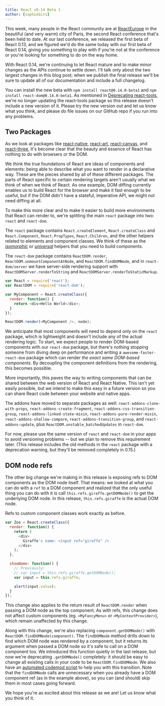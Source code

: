 ```yaml
---
title: React v0.14 Beta 1
author: [sophiebits]
---
```


This week, many people in the React community are at [ReactEurope](https://www.react-europe.org/) in the beautiful (and very warm) city of Paris, the second React conference that's been held to date. At our last conference, we released the first beta of React 0.13, and we figured we'd do the same today with our first beta of React 0.14, giving you something to play with if you're not at the conference or you're looking for something to do on the way home.

With React 0.14, we're continuing to let React mature and to make minor changes as the APIs continue to settle down. I'll talk only about the two largest changes in this blog post; when we publish the final release we'll be sure to update all of our documentation and include a full changelog.

You can install the new beta with `npm install react@0.14.0-beta1` and `npm install react-dom@0.14.0-beta1`. As mentioned in [Deprecating react-tools](/blog/2015/06/12/deprecating-jstransform-and-react-tools.html), we're no longer updating the react-tools package so this release doesn't include a new version of it. Please try the new version out and let us know what you think, and please do file issues on our GitHub repo if you run into any problems.

## Two Packages

As we look at packages like [react-native](https://github.com/facebook/react-native), [react-art](https://github.com/reactjs/react-art), [react-canvas](https://github.com/Flipboard/react-canvas), and [react-three](https://github.com/Izzimach/react-three), it's become clear that the beauty and essence of React has nothing to do with browsers or the DOM.

We think the true foundations of React are ideas of components and elements: being able to describe what you want to render in a declarative way. These are the pieces shared by all of these different packages. The parts of React specific to certain rendering targets aren't usually what we think of when we think of React. As one example, DOM diffing currently enables us to build React for the browser and make it fast enough to be useful, but if the DOM didn't have a stateful, imperative API, we might not need diffing at all.

To make this more clear and to make it easier to build more environments that React can render to, we're splitting the main `react` package into two: `react` and `react-dom`.

The `react` package contains `React.createElement`, `React.createClass` and `React.Component`, `React.PropTypes`, `React.Children`, and the other helpers related to elements and component classes. We think of these as the [_isomorphic_](http://nerds.airbnb.com/isomorphic-javascript-future-web-apps/) or [_universal_](https://medium.com/@mjackson/universal-javascript-4761051b7ae9) helpers that you need to build components.

The `react-dom` package contains `ReactDOM.render`, `ReactDOM.unmountComponentAtNode`, and `ReactDOM.findDOMNode`, and in `react-dom/server` we have server-side rendering support with `ReactDOMServer.renderToString` and `ReactDOMServer.renderToStaticMarkup`.

```js
var React = require('react');
var ReactDOM = require('react-dom');

var MyComponent = React.createClass({
  render: function() {
    return <div>Hello World</div>;
  }
});

ReactDOM.render(<MyComponent />, node);
```

We anticipate that most components will need to depend only on the `react` package, which is lightweight and doesn't include any of the actual rendering logic. To start, we expect people to render DOM-based components with our `react-dom` package, but there's nothing stopping someone from diving deep on performance and writing a `awesome-faster-react-dom` package which can render *the exact same DOM-based components*. By decoupling the component definitions from the rendering, this becomes possible.

More importantly, this paves the way to writing components that can be shared between the web version of React and React Native. This isn't yet easily possible, but we intend to make this easy in a future version so you can share React code between your website and native apps.

The addons have moved to separate packages as well: `react-addons-clone-with-props`, `react-addons-create-fragment`, `react-addons-css-transition-group`, `react-addons-linked-state-mixin`, `react-addons-pure-render-mixin`, `react-addons-shallow-compare`, `react-addons-transition-group`, and `react-addons-update`, plus `ReactDOM.unstable_batchedUpdates` in `react-dom`.

For now, please use the same version of `react` and `react-dom` in your apps to avoid versioning problems -- but we plan to remove this requirement later. (This release includes the old methods in the `react` package with a deprecation warning, but they'll be removed completely in 0.15.)

## DOM node refs

The other big change we're making in this release is exposing refs to DOM components as the DOM node itself. That means: we looked at what you can do with a `ref` to a DOM component and realized that the only useful thing you can do with it is call `this.refs.giraffe.getDOMNode()` to get the underlying DOM node. In this release, `this.refs.giraffe` _is_ the actual DOM node.

Refs to custom component classes work exactly as before.

```js
var Zoo = React.createClass({
  render: function() {
    return (
      <div>
        Giraffe's name: <input ref="giraffe" />
      </div>
    );
  },

  showName: function() {
    // Previously:
    // var input = this.refs.giraffe.getDOMNode();
    var input = this.refs.giraffe;

    alert(input.value);
  }
});
```

This change also applies to the return result of `ReactDOM.render` when passing a DOM node as the top component. As with refs, this change does not affect custom components (eg. `<MyFancyMenu>` or `<MyContextProvider>`), which remain unaffected by this change.

Along with this change, we're also replacing `component.getDOMNode()` with `ReactDOM.findDOMNode(component)`. The `findDOMNode` method drills down to find which DOM node was rendered by a component, but it returns its argument when passed a DOM node so it's safe to call on a DOM component too. We introduced this function quietly in the last release, but now we're deprecating `.getDOMNode()` completely: it should be easy to change all existing calls in your code to be `ReactDOM.findDOMNode`. We also have an [automated codemod script](https://www.npmjs.com/package/react-codemod) to help you with this transition. Note that the `findDOMNode` calls are unnecessary when you already have a DOM component ref (as in the example above), so you can (and should) skip them in most cases going forward.

We hope you're as excited about this release as we are! Let us know what you think of it.
